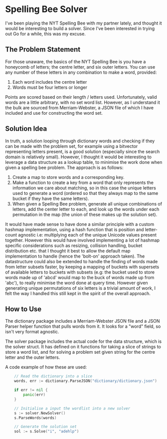 # Spelling Bee Solver

I've been playing the NYT Spelling Bee with my partner lately, and thought it would be interesting to build a solver.
Since I've been interested in trying out Go for a while, this was my excuse.

## The Problem Statement

For those unaware, the basics of the NYT Spelling Bee is you have a honeycomb of letters; the centre letter, and six outer letters.
You can use any number of these letters in any combination to make a word, provided: 
1. Each word includes the centre letter
2. Words must be four letters or longer

Points are scored based on their length / letters used.
Unfortunately, valid words are a little arbitrary, with no set word list. However, as I understand it the bulk are sourced from Merriam-Webster, a JSON file of which I have included and use for constructing the word set.

## Solution Idea

In truth, a solution looping through dictionary words and checking if they can be made with the problem set, for example using a bitvector representing letters present, is a good solution (especially since the search domain is relatively small). However, I thought it would be interesting to leverage a data structure as a lookup table, to minimise the work done when given a spelling bee problem.
The approach is as follows:
1. Create a map to store words and a corresponding key.
2. Make a function to create a key from a word that only represents the information we care about matching, so in this case the unique letters used to generate a word (ordered so that they always map to the same bucket if they have the same letters).
3. When given a Spelling Bee problem, generate all unique combinations of letters, add the center letter to each, and look up the words under each permutation in the map (the union of these makes up the solution set).

It would have made sense to have done a similar principle with a custom hashmap implementation, using a hash function that is position and letter-count agnostic i.e: multiplying each of the unique Unicode values present together. However this would have involved implementing a lot of hashmap specific considerations such as resizing, collision handling, bucket distribution etc. that I thought it best to allow the default map implementation to handle (hence the 'bolt-on' approach taken).
The datastructure could also be extended to handle the finding of words made from letter subsets faster, by keeping a mapping of buckets with supersets of available letters to buckets with subsets (e.g: the bucket used to store words made up of 'abcd' would map to the buck of words made up from 'abc'), to really minimise the word done at query time. However given generating unique permutations of six letters is a trivial amount of work, I felt the way I handled this still kept in the spirit of the overall approach.

## How to Use

The dictionary package includes a Merriam-Webster JSON file and a JSON Parser helper function that pulls words from it. It looks for a "word" field, so isn't very format agnostic.

The solver package includes the actual code for the data structure, which is the solver struct. It has defined on it functions for taking a slice of strings to store a word list, and for solving a problem set given string for the centre letter and the outer letters.

A code example of how these are used: 
``` Go
    // Read the dictionary into a slice
    words, err := dictionary.ParseJSON("dictionary/dictionary.json")

	if err != nil {
		panic(err)
	}

    // Initialise a input the wordlist into a new solver
	s := solver.NewSolver()
	s.ParseWords(words)

    // Generate the solution set
	sol := s.Solve("i", "adehlp")
```